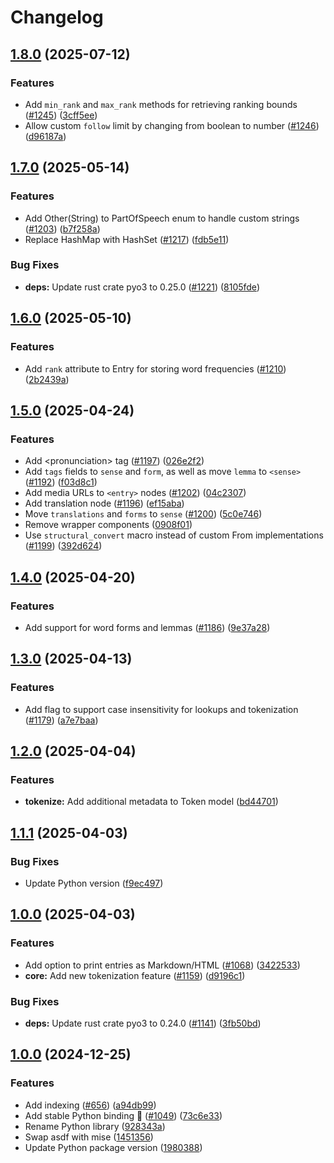 # Changelog

## [1.8.0](https://github.com/TheOpenDictionary/odict/compare/python/v1.7.0...python/v1.8.0) (2025-07-12)


### Features

* Add `min_rank` and `max_rank` methods for retrieving ranking bounds ([#1245](https://github.com/TheOpenDictionary/odict/issues/1245)) ([3cff5ee](https://github.com/TheOpenDictionary/odict/commit/3cff5ee302b5a2281c3ee8fdb75b1ee553760b94))
* Allow custom `follow` limit by changing from boolean to number ([#1246](https://github.com/TheOpenDictionary/odict/issues/1246)) ([d96187a](https://github.com/TheOpenDictionary/odict/commit/d96187a541220f2e934462a31af363f64786d623))

## [1.7.0](https://github.com/TheOpenDictionary/odict/compare/python/v1.6.0...python/v1.7.0) (2025-05-14)


### Features

* Add Other(String) to PartOfSpeech enum to handle custom strings ([#1203](https://github.com/TheOpenDictionary/odict/issues/1203)) ([b7f258a](https://github.com/TheOpenDictionary/odict/commit/b7f258aa35a8bb29ccc6f369ae3316435b5f6c03))
* Replace HashMap with HashSet ([#1217](https://github.com/TheOpenDictionary/odict/issues/1217)) ([fdb5e11](https://github.com/TheOpenDictionary/odict/commit/fdb5e111ea84b179156486eacf4b78d843c12efb))


### Bug Fixes

* **deps:** Update rust crate pyo3 to 0.25.0 ([#1221](https://github.com/TheOpenDictionary/odict/issues/1221)) ([8105fde](https://github.com/TheOpenDictionary/odict/commit/8105fde943c4c4d0fad74c9e00c8cc01d70f199a))

## [1.6.0](https://github.com/TheOpenDictionary/odict/compare/python/v1.5.0...python/v1.6.0) (2025-05-10)


### Features

* Add `rank` attribute to Entry for storing word frequencies ([#1210](https://github.com/TheOpenDictionary/odict/issues/1210)) ([2b2439a](https://github.com/TheOpenDictionary/odict/commit/2b2439a4dcb82d2b2c247174eb22d4a90d2037d5))

## [1.5.0](https://github.com/TheOpenDictionary/odict/compare/python/v1.4.0...python/v1.5.0) (2025-04-24)


### Features

* Add &lt;pronunciation&gt; tag ([#1197](https://github.com/TheOpenDictionary/odict/issues/1197)) ([026e2f2](https://github.com/TheOpenDictionary/odict/commit/026e2f292bf02c182684f8656b9eaa13533f1a72))
* Add `tags` fields to `sense` and `form`, as well as move `lemma` to `<sense>` ([#1192](https://github.com/TheOpenDictionary/odict/issues/1192)) ([f03d8c1](https://github.com/TheOpenDictionary/odict/commit/f03d8c122f96ec20f85ccff639962c9ffa44aee5))
* Add media URLs to `<entry>` nodes ([#1202](https://github.com/TheOpenDictionary/odict/issues/1202)) ([04c2307](https://github.com/TheOpenDictionary/odict/commit/04c2307b005ff57bbe460f7b1034f97c811b580f))
* Add translation node ([#1196](https://github.com/TheOpenDictionary/odict/issues/1196)) ([ef15aba](https://github.com/TheOpenDictionary/odict/commit/ef15abaf0749cf014315fb57ec63c50d2ae59e98))
* Move `translations` and `forms` to `sense` ([#1200](https://github.com/TheOpenDictionary/odict/issues/1200)) ([5c0e746](https://github.com/TheOpenDictionary/odict/commit/5c0e7466df84f5435cc53eba7fcc72813c11d28c))
* Remove wrapper components ([0908f01](https://github.com/TheOpenDictionary/odict/commit/0908f0128c1dd1b0749b756d757d8f3aa50e6c1c))
* Use `structural_convert` macro instead of custom From implementations ([#1199](https://github.com/TheOpenDictionary/odict/issues/1199)) ([392d624](https://github.com/TheOpenDictionary/odict/commit/392d624a4b956f0bc22d0529b4ccb0307807cdfd))

## [1.4.0](https://github.com/TheOpenDictionary/odict/compare/python/v1.3.0...python/v1.4.0) (2025-04-20)


### Features

* Add support for word forms and lemmas ([#1186](https://github.com/TheOpenDictionary/odict/issues/1186)) ([9e37a28](https://github.com/TheOpenDictionary/odict/commit/9e37a2834fda82bfaf558aeab9cc74fbced5a1d4))

## [1.3.0](https://github.com/TheOpenDictionary/odict/compare/python/v1.2.0...python/v1.3.0) (2025-04-13)


### Features

* Add flag to support case insensitivity for lookups and tokenization ([#1179](https://github.com/TheOpenDictionary/odict/issues/1179)) ([a7e7baa](https://github.com/TheOpenDictionary/odict/commit/a7e7baac0f8d02e565a2d01acdc59c9bd1bc3242))

## [1.2.0](https://github.com/TheOpenDictionary/odict/compare/python/v1.1.1...python/v1.2.0) (2025-04-04)


### Features

* **tokenize:** Add additional metadata to Token model ([bd44701](https://github.com/TheOpenDictionary/odict/commit/bd44701bb3ef59fafac31a2b6582c729fd881f1e))

## [1.1.1](https://github.com/TheOpenDictionary/odict/compare/python/v1.1.0...python/v1.1.1) (2025-04-03)


### Bug Fixes

* Update Python version ([f9ec497](https://github.com/TheOpenDictionary/odict/commit/f9ec4972f3906185863dd9cdac5d02306292c483))

## [1.0.0](https://github.com/TheOpenDictionary/odict/compare/python-v1.0.0...python/v1.0.0) (2025-04-03)


### Features

* Add option to print entries as Markdown/HTML ([#1068](https://github.com/TheOpenDictionary/odict/issues/1068)) ([3422533](https://github.com/TheOpenDictionary/odict/commit/3422533514264dbe80e6ff4c6ac4e3c12f289ee8))
* **core:** Add new tokenization feature ([#1159](https://github.com/TheOpenDictionary/odict/issues/1159)) ([d9196c1](https://github.com/TheOpenDictionary/odict/commit/d9196c1aae4c275d3c326d5803f7baf65f7b5a89))


### Bug Fixes

* **deps:** Update rust crate pyo3 to 0.24.0 ([#1141](https://github.com/TheOpenDictionary/odict/issues/1141)) ([3fb50bd](https://github.com/TheOpenDictionary/odict/commit/3fb50bd371fae1163e2f0acdb2c68e4692555d94))

## [1.0.0](https://github.com/TheOpenDictionary/odict/compare/python-v1.0.0...python-v1.0.0) (2024-12-25)


### Features

* Add indexing ([#656](https://github.com/TheOpenDictionary/odict/issues/656)) ([a94db99](https://github.com/TheOpenDictionary/odict/commit/a94db9953c34df96bedff5c3ebde989a64d27ace))
* Add stable Python binding 🎉 ([#1049](https://github.com/TheOpenDictionary/odict/issues/1049)) ([73c6e33](https://github.com/TheOpenDictionary/odict/commit/73c6e339b8614c6eb048de4ee7586dd5aa98803e))
* Rename Python library ([928343a](https://github.com/TheOpenDictionary/odict/commit/928343a7df53d64aa25d7e262f21f4aa0f09cc5e))
* Swap asdf with mise ([1451356](https://github.com/TheOpenDictionary/odict/commit/145135680138d5438e98d1f1d61a9b82edba9c7c))
* Update Python package version ([1980388](https://github.com/TheOpenDictionary/odict/commit/19803884381c9f8e6483e35d73f93351529950e1))
